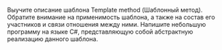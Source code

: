 Выучите описание шаблона Template method (Шаблонный метод). Обратите внимание на применимость шаблона, а также на состав его участников и связи отношения между ними. Напишите небольшую программу на языке C#, представляющую собой абстрактную реализацию данного шаблона.  
